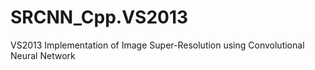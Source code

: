 # SRCNN_Cpp.VS2013
VS2013 Implementation of Image Super-Resolution using Convolutional Neural Network
